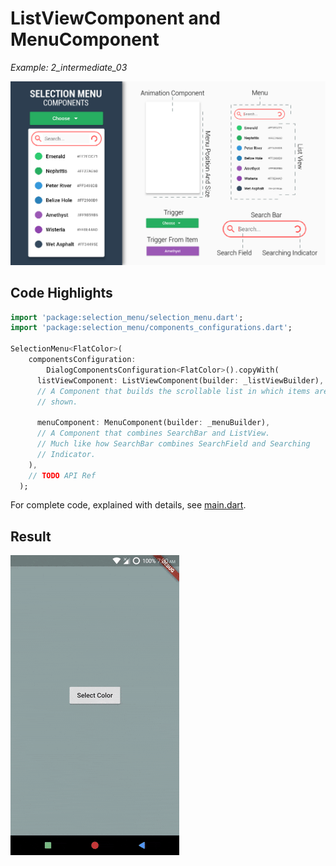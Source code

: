 # ListViewComponent and MenuComponent
*Example: 2_intermediate_03*

<!-- TODO add reference to docs -->

![Components Image](../data/selection_menu%20anatomy%20components.jpg)

## Code Highlights

```dart
import 'package:selection_menu/selection_menu.dart';
import 'package:selection_menu/components_configurations.dart';

SelectionMenu<FlatColor>(
    componentsConfiguration:
        DialogComponentsConfiguration<FlatColor>().copyWith(
      listViewComponent: ListViewComponent(builder: _listViewBuilder),
      // A Component that builds the scrollable list in which items are 
      // shown.

      menuComponent: MenuComponent(builder: _menuBuilder),
      // A Component that combines SearchBar and ListView.
      // Much like how SearchBar combines SearchField and Searching 
      // Indicator.
    ),
    // TODO API Ref
  );


```

For complete code, explained with details, see [main.dart](./main.dart).
## Result

![Result Gif](./2_03.gif)